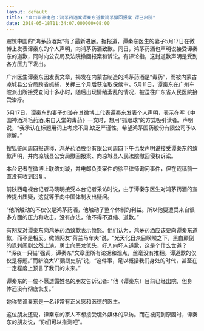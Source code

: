 ```yaml
---
layout: default
title: "自由亚洲电台：鸿茅药酒案谭秦东道歉鸿茅撤回报案 谭已出院"
date: 2018-05-18T11:34:07.000000+08:00
---
```


震惊中国的“鸿茅药酒案”有了最新进展。据报道，谭秦东医生的妻子5月17日在微博上发表谭秦东的个人声明，向鸿茅药酒致歉。同日，鸿茅药酒也声明说接受谭秦东的道歉，同时向公安局及法院撤回报案和诉讼。有评论指，这封道歉声明是受到各方压力下发出。

广州医生谭秦东因发表文章，揭发在内蒙古制造的鸿茅药酒是“毒药”，而被内蒙古凉城县公安局跨省抓捕，关押三个月后获准取保候审。5月11日，谭秦东在广州车陂派出所接受查问十多小时，随后出现情绪紊乱的情况，被送往广东省人民医院接受治疗。

5月17日，谭秦东的妻子刘璇在其微博上代表谭秦东发表个人声明，表示在写《中国神酒鸿毛药酒,来自天堂的毒药》一文时，想用“抓眼球”的方式吸引读者。声明说，“我承认在标题用词上考虑不周,缺乏严谨性。希望鸿茅国药股份有限公司予以谅解。”

搜狐鉴闻周四报道称，鸿茅药酒股份有限公司周四下午也发声明说接受谭秦东的致歉声明，并向凉城县公安局撤回报案、向凉城县人民法院撤回侵权诉讼。

本台记者在微博上联络刘璇，并电邮负责案件的徐平律师询问事件，但在截稿前一直没有收到回复。

前陕西电视台记者马晓明接受本台记者采访时说，由于谭秦东医生对鸿茅药酒的宣传提出质疑，这就等于向中国体制发出疑问。

“他所触动的不仅仅是鸿茅药酒，他触动了整个体制的利益。所以他要遭受来自很多方面的压力和攻击。没有办法，他不得不退缩、道歉。”

有网友对谭秦东向鸿茅药酒致歉表示愤怒。他们认为，鸿茅药酒应该要向谭秦东道歉，而不是相反。微博网友“荷兰马车夫”说，“光天化日众目睽睽之下，黑白颠倒的讽刺闹剧公然上演。勇士向恶龙低头，好人向坏人道歉，这是个什么世道？ ”“深夜一只猫”强调，谭秦东“文章里所有论据和观点，丝毫没有推翻。谭道歉的仅仅是标题。”而新浪大V“鸚鵡史航”说，“这件事，足以概括我们身处的时代，甚至在一定程度上预言了我们的未来。”

谭秦东的一位不愿透露姓名的朋友告诉记者: “他（谭秦东）目前已经出院，但身体还没有彻底恢复。”

她称赞谭秦东是一名非常有正义感和医德的医生。

这位朋友还说，谭秦东的家人不想接受境外媒体的采访。而在被问到原因时，谭秦东的朋友说，“你们可以推测吧”。

